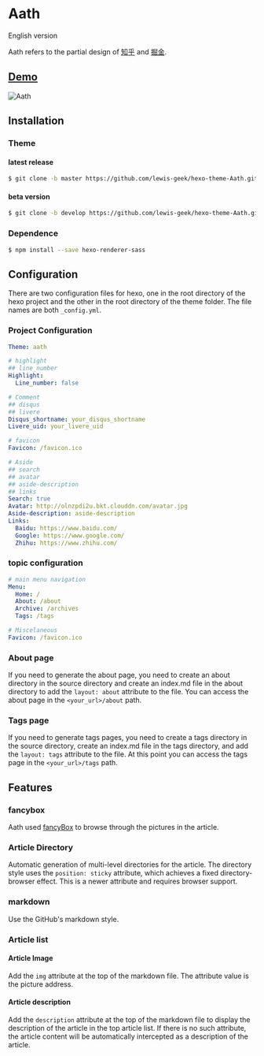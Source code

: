 # Aath

English version

Aath refers to the partial design of [知乎](https://www.zhihu.com/) and [掘金](https://juejin.im/timeline).

## [Demo](http://lewis.suclub.cn/)

![Aath](http://olnzpdi2u.bkt.clouddn.com/Untitled-1880.png)

## Installation

### Theme

#### latest release

```bash
$ git clone -b master https://github.com/lewis-geek/hexo-theme-Aath.git themes/aath
```

#### beta version

```bash
$ git clone -b develop https://github.com/lewis-geek/hexo-theme-Aath.git themes/aath
```

### Dependence

```bash
$ npm install --save hexo-renderer-sass
```

## Configuration

There are two configuration files for hexo, one in the root directory of the hexo project and the other in the root directory of the theme folder. The file names are both `_config.yml`.

### Project Configuration

```yaml
Theme: aath

# highlight
## line_number
Highlight:
  Line_number: false

# Comment
## disqus
## livere
Disqus_shortname: your_disqus_shortname
Livere_uid: your_livere_uid

# favicon
Favicon: /favicon.ico

# Aside
## search
## avatar
## aside-description
## links
Search: true
Avatar: http://olnzpdi2u.bkt.clouddn.com/avatar.jpg
Aside-description: aside-description
Links:
  Baidu: https://www.baidu.com/
  Google: https://www.google.com/
  Zhihu: https://www.zhihu.com/
```

### topic configuration

```yaml
# main menu navigation
Menu:
  Home: /
  About: /about
  Archive: /archives
  Tags: /tags

# Miscelaneous
Favicon: /favicon.ico
```

### About page

If you need to generate the about page, you need to create an about directory in the source directory and create an index.md file in the about directory to add the `layout: about` attribute to the file. You can access the about page in the `<your_url>/about` path.

### Tags page

If you need to generate tags pages, you need to create a tags directory in the source directory, create an index.md file in the tags directory, and add the `layout: tags` attribute to the file. At this point you can access the tags page in the `<your_url>/tags` path.

## Features

### fancybox

Aath used [fancyBox](http://fancyapps.com/fancybox/) to browse through the pictures in the article.

### Article Directory

Automatic generation of multi-level directories for the article. The directory style uses the `position: sticky` attribute, which achieves a fixed directory-browser effect. This is a newer attribute and requires browser support.

### markdown

Use the GitHub's markdown style.

### Article list

#### Article Image

Add the `img` attribute at the top of the markdown file. The attribute value is the picture address.

#### Article description

Add the `description` attribute at the top of the markdown file to display the description of the article in the top article list. If there is no such attribute, the article content will be automatically intercepted as a description of the article.
